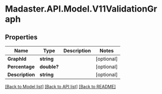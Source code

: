 # Madaster.API.Model.V11ValidationGraph
## Properties

Name | Type | Description | Notes
------------ | ------------- | ------------- | -------------
**GraphId** | **string** |  | [optional] 
**Percentage** | **double?** |  | [optional] 
**Description** | **string** |  | [optional] 

[[Back to Model list]](../README.md#documentation-for-models) [[Back to API list]](../README.md#documentation-for-api-endpoints) [[Back to README]](../README.md)

